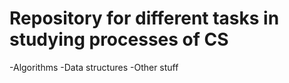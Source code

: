 # Repository for different tasks in studying processes of CS
-Algorithms
-Data structures
-Other stuff
